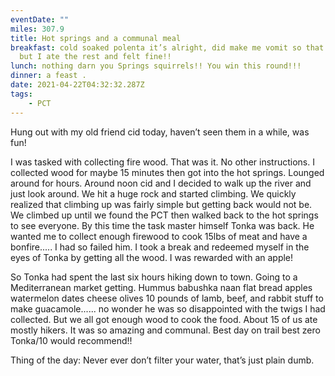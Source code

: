 ```yaml
---
eventDate: ""
miles: 307.9
title: Hot springs and a communal meal
breakfast: cold soaked polenta it’s alright, did make me vomit so that was weird
  but I ate the rest and felt fine!!
lunch: nothing darn you Springs squirrels!! You win this round!!!
dinner: a feast .
date: 2021-04-22T04:32:32.287Z
tags: 
    - PCT
---
```

Hung out with my old friend cid today, haven’t seen them in a while, was fun!



I was tasked with collecting fire wood. That was it. No other instructions. I collected wood for maybe 15 minutes then got into the hot springs. Lounged around for hours. Around noon cid and I decided to walk up the river and just look around. We hit a huge rock and started climbing. We quickly realized that climbing up was fairly simple but getting back would not be. We climbed up until we found the PCT then walked back to the hot springs to see everyone. By this time the task master himself Tonka was back. He wanted me to collect enough firewood to cook 15lbs of meat and have a bonfire..... I had so failed him. I took a break and redeemed myself in the eyes of Tonka by getting all the wood. I was rewarded with an apple!





So Tonka had spent the last six hours hiking down to town. Going to a Mediterranean market getting. Hummus babushka naan flat bread apples watermelon dates cheese olives 10 pounds of lamb, beef, and rabbit stuff to make guacamole...... no wonder he was so disappointed with the twigs I had collected. But we all got enough wood to cook the food. About 15 of us ate mostly hikers. It was so amazing and communal. Best day on trail best zero Tonka/10 would recommend!!



Thing of the day: Never ever don’t filter your water, that’s just plain dumb.